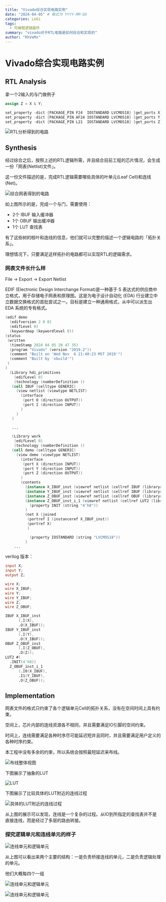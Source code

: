 ```yaml
---
title: "Vivado综合实现电路实例"
date: "2024-04-05" # 格式为 YYYY-MM-DD
categories: LoGi
tags:
  - 可编程逻辑器件
summary: "vivado对于RTL电路是如何综合和实现的"
author: "KhVeMx"
---
```


# Vivado综合实现电路实例

## RTL Analysis
拿一个2输入的与门做例子

``` verilog
assign Z = X & Y;

set_property -dict {PACKAGE_PIN F24  IOSTANDARD LVCMOS18} [get_ports X]
set_property -dict {PACKAGE_PIN AF24 IOSTANDARD LVCMOS18} [get_ports Y]
set_property -dict {PACKAGE_PIN L21  IOSTANDARD LVCMOS18} [get_ports Z]
```

![RTL分析得到的电路](./picture/blog/RrJm_Vivado综合实现电路实例_RTL.png)

## Synthesis
经过综合之后，按照上述的RTL逻辑所需，并且结合目前工程的芯片情况，会生成一份「网表(Netlist)文件」。

这一份文件描述的是，完成RTL逻辑需要哪些具体的叶单元(Leaf Cell)和连线(Net)。

![综合网表得到的电路](./picture/blog/RrJm_Vivado综合实现电路实例_synthesis.png)

如上图所示的是，完成一个与门，需要使用：

- 2个 IBUF 输入缓冲器
- 1个 OBUF 输出缓冲器
- 1个 LUT  查找表

有了这些树的枝叶和连线的信息，他们就可以完整的描述一个逻辑电路的「拓扑关系」。

理想情况下，只要满足这样拓扑的电路都可以实现RTL的逻辑需求。

### 网表文件长什么样

File -> Export -> Export Netlist

EDIF (Electronic Design Interchange Format)是一种基于 S 表达式的供应商中立格式，用于存储电子网表和原理图。这是为电子设计自动化 (EDA) 行业建立中立数据交换格式的首批尝试之一。目标是建立一种通用格式，从中可以派生出 EDA 系统的专有格式。

``` verilog
(edif demo
  (edifversion 2 0 0)
  (edifLevel 0)
  (keywordmap (keywordlevel 0))
(status
 (written
  (timeStamp 2024 04 05 20 47 35)
  (program "Vivado" (version "2019.2"))
  (comment "Built on 'Wed Nov  6 21:40:23 MST 2019'")
  (comment "Built by 'xbuild'")
 )
)
  (Library hdi_primitives
    (edifLevel 0)
    (technology (numberDefinition ))
   (cell IBUF (celltype GENERIC)
     (view netlist (viewtype NETLIST)
       (interface 
        (port O (direction OUTPUT))
        (port I (direction INPUT))
       )
     )
   )

   ...

   (Library work
    (edifLevel 0)
    (technology (numberDefinition ))
   (cell demo (celltype GENERIC)
     (view demo (viewtype NETLIST)
       (interface 
        (port X (direction INPUT))
        (port Y (direction INPUT))
        (port Z (direction OUTPUT))
       )
       (contents
         (instance X_IBUF_inst (viewref netlist (cellref IBUF (libraryref hdi_primitives))))
         (instance Y_IBUF_inst (viewref netlist (cellref IBUF (libraryref hdi_primitives))))
         (instance Z_OBUF_inst (viewref netlist (cellref OBUF (libraryref hdi_primitives))))
         (instance Z_OBUF_inst_i_1 (viewref netlist (cellref LUT2 (libraryref hdi_primitives)))
           (property INIT (string "4'h8"))
         )
         (net X (joined
          (portref I (instanceref X_IBUF_inst))
          (portref X)
          )

           (property IOSTANDARD (string "LVCMOS18"))
         )
    ...
```

verilog 版本：

``` verilog
input X;
input Y;
output Z;

wire X;
wire X_IBUF;
wire Y;
wire Y_IBUF;
wire Z;
wire Z_OBUF;

IBUF X_IBUF_inst
      (.I(X),
      .O(X_IBUF));
IBUF Y_IBUF_inst
      (.I(Y),
      .O(Y_IBUF));
OBUF Z_OBUF_inst
      (.I(Z_OBUF),
      .O(Z));
LUT2 #(
  .INIT(4'h8)) 
  Z_OBUF_inst_i_1
      (.I0(X_IBUF),
      .I1(Y_IBUF),
      .O(Z_OBUF));
```

## Implementation

网表文件的格式只约束了各个逻辑单元Cell的拓扑关系，没有在空间时间上具有约束。

空间上，芯片内部的连线资源各不相同，并且需要满足IO引脚的空间约束。

时间上，连线需要满足各种时序尽可能延迟短并且同时，并且需要满足用户定义的各种时序约束。

本工程中没有多余的约束，所以系统会按照最短延迟来布线。

![布线整体视图](./picture/blog/RrJm_Vivado综合实现电路实例_Implementation1.png)

下图展示了抽象的LUT

![LUT](./picture/blog/RrJm_Vivado综合实现电路实例_Implementation2.png)

下图展示了比较具体的LUT附近的连线过程

![具体的LUT附近的连线过程](./picture/blog/RrJm_Vivado综合实现电路实例_Implementation3.png)

从上图的展示可以发现，连线是一个复杂的过程。从IO到所指定的查找表并不是直接连线，而是经过了多层的路由转接。

### 探究逻辑单元和连线单元的样子
![连线单元和逻辑单元](./picture/blog/RrJm_Vivado综合实现电路实例_Implementation4.png)

从上图可以看出来两个主要的结构：一是负责桥接连线的单元，二是负责逻辑处理的单元。

他们大概每四个一组

![连线单元和逻辑单元](./picture/blog/RrJm_Vivado综合实现电路实例_Implementation5.png)

![连线单元和逻辑单元](./picture/blog/RrJm_Vivado综合实现电路实例_Implementation6.png)